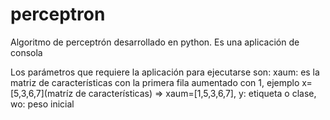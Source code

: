# perceptron
Algoritmo de perceptrón desarrollado en python. Es una aplicación de consola

Los parámetros que requiere la aplicación para ejecutarse son:
xaum: es la matriz de características con la primera fila aumentado con 1, ejemplo x=[5,3,6,7](matríz de características) => xaum=[1,5,3,6,7],
y: etiqueta o clase,
wo: peso inicial
